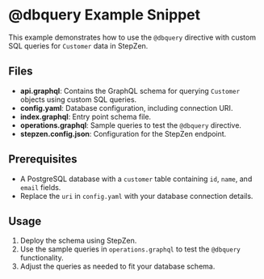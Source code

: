 # @dbquery Example Snippet

This example demonstrates how to use the `@dbquery` directive with custom SQL queries for `Customer` data in StepZen.

## Files

- **api.graphql**: Contains the GraphQL schema for querying `Customer` objects using custom SQL queries.
- **config.yaml**: Database configuration, including connection URI.
- **index.graphql**: Entry point schema file.
- **operations.graphql**: Sample queries to test the `@dbquery` directive.
- **stepzen.config.json**: Configuration for the StepZen endpoint.

## Prerequisites

- A PostgreSQL database with a `customer` table containing `id`, `name`, and `email` fields.
- Replace the `uri` in `config.yaml` with your database connection details.

## Usage

1. Deploy the schema using StepZen.
2. Use the sample queries in `operations.graphql` to test the `@dbquery` functionality.
3. Adjust the queries as needed to fit your database schema.
